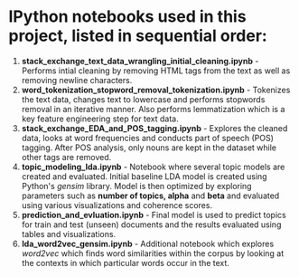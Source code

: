 # IPython notebooks used in this project, listed in sequential order: 

1. **stack_exchange_text_data_wrangling_initial_cleaning.ipynb** - Performs intial cleaning by removing HTML tags from the text as well as removing newline characters. 
2. **word_tokenization_stopword_removal_tokenization.ipynb** - Tokenizes the text data, changes text to lowercase and performs stopwords removal in an iterative manner. Also performs lemmatization which is a key feature engineering step for text data. 
3. **stack_exchange_EDA_and_POS_tagging.ipynb** - Explores the cleaned data, looks at word frequencies and conducts part of speech (POS) tagging. After POS analysis, only nouns are kept in the dataset while other tags are removed. 
4. **topic_modeling_lda.ipynb** - Notebook where several topic models are created and evaluated. Initial baseline LDA model is created using Python's *gensim* library. Model is then optimized by exploring parameters such as **number of topics, alpha** and **beta** and evaluated using various visualizations and coherence scores.
5. **prediction_and_evluation.ipynb**	- Final model is used to predict topics for train and test (unseen) documents and the results evaluated using tables and visualizations. 
6. **lda_word2vec_gensim.ipynb** - Additional notebook which explores *word2vec* which finds word similarities within the corpus by looking at the contexts in which particular words occur in the text. 
